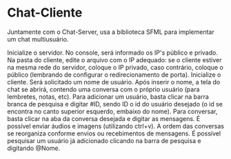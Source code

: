 # Chat-Cliente
Juntamente com o Chat-Server, usa a biblioteca SFML para implementar um chat multiusuário.

Inicialize o servidor. No console, será informado os IP's público e privado. Na pasta do cliente, edite o arquivo com o IP adequado: se o cliente estiver na mesma rede do servidor, coloque o IP privado, caso contrário, coloque o público (lembrando de configurar o redirecionamento de porta).
Inicialize o cliente.
Será solicitado um nome de usuário.
Após inserir o nome, a tela do chat se abrirá, contendo uma conversa com o próprio usuário (para lembretes, notas, etc).
Para adicionar um usuário, basta clicar na barra branca de pesquisa e digitar #ID, sendo ID o id do usuário desejado (o id se encontra no canto superior esquerdo, embaixo do nome).
Para conversar, basta clicar na aba da conversa desejada e digitar as mensagens. É possível enviar áudios e imagens (utilizando ctrl+v).
A ordem das conversas se reorganiza conforme envios ou recebimentos de mensagens. É possível pesquisar um usuário já adicionado clicando na barra de pesquisa e digitando @Nome.
